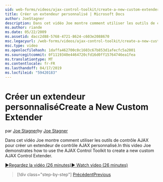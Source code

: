 ```yaml
---
uid: web-forms/videos/ajax-control-toolkit/create-a-new-custom-extender
title: Créer un extendeur personnalisé | Microsoft Docs
author: JoeStagner
description: Dans cet vidéo Joe montre comment utiliser les outils de contrôle AJAX pour créer un extendeur de contrôle AJAX personnalisé.
ms.author: riande
ms.date: 05/22/2009
ms.assetid: dacc2d88-5768-4721-8624-c603e2088670
msc.legacyurl: /web-forms/videos/ajax-control-toolkit/create-a-new-custom-extender
msc.type: video
ms.openlocfilehash: 1daffa462700c0c1603c67b853d1afecfc5a2001
ms.sourcegitcommit: 0f1119340e4464720cfd16d0ff15764746ea1fea
ms.translationtype: MT
ms.contentlocale: fr-FR
ms.lasthandoff: 04/17/2019
ms.locfileid: "59420183"
---
```

# <a name="create-a-new-custom-extender"></a><span data-ttu-id="edc74-103">Créer un extendeur personnalisé</span><span class="sxs-lookup"><span data-stu-id="edc74-103">Create a New Custom Extender</span></span>

<span data-ttu-id="edc74-104">par [Joe Stagner](https://github.com/JoeStagner)</span><span class="sxs-lookup"><span data-stu-id="edc74-104">by [Joe Stagner](https://github.com/JoeStagner)</span></span>

<span data-ttu-id="edc74-105">Dans cet vidéo Joe montre comment utiliser les outils de contrôle AJAX pour créer un extendeur de contrôle AJAX personnalisé.</span><span class="sxs-lookup"><span data-stu-id="edc74-105">In this video Joe demonstrates how to use the AJAX Control Toolkit to create a new custom AJAX Control Extender.</span></span>

[<span data-ttu-id="edc74-106">&#9654;Regardez la vidéo (26 minutes)</span><span class="sxs-lookup"><span data-stu-id="edc74-106">&#9654; Watch video (26 minutes)</span></span>](https://channel9.msdn.com/Blogs/ASP-NET-Site-Videos/create-a-new-custom-extender)

> [!div class="step-by-step"]
> [<span data-ttu-id="edc74-107">Précédent</span><span class="sxs-lookup"><span data-stu-id="edc74-107">Previous</span></span>](editor-control-custom.md)
